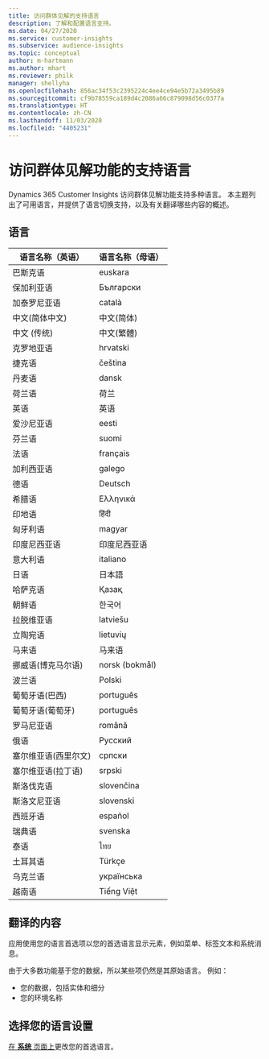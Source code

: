 ```yaml
---
title: 访问群体见解的支持语言
description: 了解和配置语言支持。
ms.date: 04/27/2020
ms.service: customer-insights
ms.subservice: audience-insights
ms.topic: conceptual
author: m-hartmann
ms.author: mhart
ms.reviewer: philk
manager: shellyha
ms.openlocfilehash: 856ac34f53c2395224c4ee4ce94e5b72a3495b89
ms.sourcegitcommit: cf9b78559ca189d4c2086a66c879098d56c0377a
ms.translationtype: HT
ms.contentlocale: zh-CN
ms.lasthandoff: 11/03/2020
ms.locfileid: "4405231"
---
```

# <a name="supported-languages-for-audience-insights-capability"></a>访问群体见解功能的支持语言

Dynamics 365 Customer Insights 访问群体见解功能支持多种语言。 本主题列出了可用语言，并提供了语言切换支持，以及有关翻译哪些内容的概述。

## <a name="languages"></a>语言

| 语言名称（英语）|  语言名称（母语） |
| ------------- | ------------- |
| 巴斯克语 | euskara |
| 保加利亚语 | Български |
| 加泰罗尼亚语 | català |
| 中文(简体中文) | 中文(简体) |
| 中文 (传统) | 中文(繁體) |
| 克罗地亚语 | hrvatski |
| 捷克语 | čeština |
| 丹麦语 | dansk |
| 荷兰语 | 荷兰 |
| 英语 | 英语 |
| 爱沙尼亚语 | eesti |
| 芬兰语 | suomi |
| 法语 | français |
| 加利西亚语 | galego |
| 德语 | Deutsch |
| 希腊语 | Ελληνικά |
| 印地语 | हिंदी |
| 匈牙利语 | magyar |
| 印度尼西亚语 | 印度尼西亚语 |
| 意大利语 | italiano |
| 日语 | 日本語 |
| 哈萨克语 | Қазақ |
| 朝鲜语 | 한국어 |
| 拉脱维亚语 | latviešu |
| 立陶宛语 | lietuvių |
| 马来语 | 马来语 |
| 挪威语(博克马尔语) | norsk (bokmål) |
| 波兰语 | Polski |
| 葡萄牙语(巴西) | português |
| 葡萄牙语(葡萄牙) | português |
| 罗马尼亚语 | română |
| 俄语 | Русский |
| 塞尔维亚语(西里尔文) | српски |
| 塞尔维亚语(拉丁语) | srpski |
| 斯洛伐克语 | slovenčina |
| 斯洛文尼亚语 | slovenski |
| 西班牙语 | español |
| 瑞典语 | svenska |
| 泰语 | ไทย |
| 土耳其语 | Türkçe |
| 乌克兰语 | українська |
| 越南语 | Tiếng Việt |

## <a name="whats-translated"></a>翻译的内容

应用使用您的语言首选项以您的首选语言显示元素，例如菜单、标签文本和系统消息。

由于大多数功能基于您的数据，所以某些项仍然是其原始语言。 例如：

- 您的数据，包括实体和细分
- 您的环境名称

## <a name="choose-your-language-settings"></a>选择您的语言设置  

[在 **系统** 页面上](system.md)更改您的首选语言。
